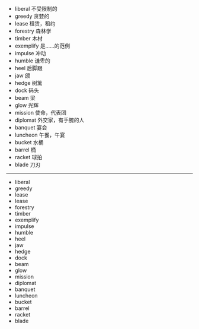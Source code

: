 - liberal  不受限制的
- greedy  贪婪的
- lease  租赁，租约
- forestry  森林学
- timber  木材
- exemplify  是……的范例
- impulse  冲动
- humble 谦卑的
- heel  后脚跟
- jaw  颌
- hedge  树篱
- dock  码头
- beam  梁
- glow  光辉
- mission  使命，代表团
- diplomat  外交家，有手腕的人
- banquet  宴会
- luncheon  午餐，午宴
- bucket  水桶
- barrel  桶
- racket  球拍
- blade  刀刃
---
- liberal
- greedy
- lease
- lease
- forestry
- timber
- exemplify
- impulse
- humble
- heel
- jaw
- hedge
- dock
- beam
- glow
- mission
- diplomat
- banquet
- luncheon
- bucket
- barrel
- racket
- blade


